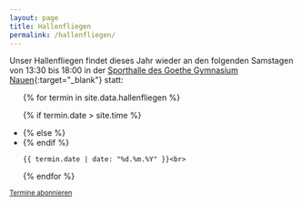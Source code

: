 ```yaml
---
layout: page
title: Hallenfliegen
permalink: /hallenfliegen/
---
```


Unser Hallenfliegen findet dieses Jahr wieder an den folgenden Samstagen von 13:30 bis 18:00 in der
[Sporthalle des Goethe Gymnasium Nauen](https://maps.app.goo.gl/Apfc6FYo5ofCXaW4A){:target="_blank"}
statt:

<ul class="event-list">
{% for termin in site.data.hallenfliegen %}

{% if termin.date > site.time %}
<li class="future-event">
{% else %}
<li class="past-event">
{% endif %}

    {{ termin.date | date: "%d.%m.%Y" }}<br>
</li>
{% endfor %}

</ul>

<small><a href="/hallenfliegen.ics">Termine abonnieren</a></small>
